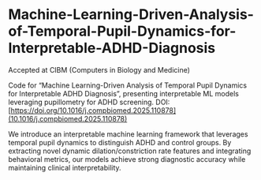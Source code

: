 # Machine-Learning-Driven-Analysis-of-Temporal-Pupil-Dynamics-for-Interpretable-ADHD-Diagnosis

Accepted at CIBM (Computers in Biology and Medicine) 

Code for “Machine Learning-Driven Analysis of Temporal Pupil Dynamics for Interpretable ADHD Diagnosis”, presenting interpretable ML models leveraging pupillometry for ADHD screening. DOI: 
[https://doi.org/10.1016/j.compbiomed.2025.110878](10.1016/j.compbiomed.2025.110878)


We introduce an interpretable machine learning framework that leverages temporal pupil dynamics to distinguish ADHD and control groups. By extracting novel dynamic dilation/constriction rate features and integrating behavioral metrics, our models achieve strong diagnostic accuracy while maintaining clinical interpretability.
